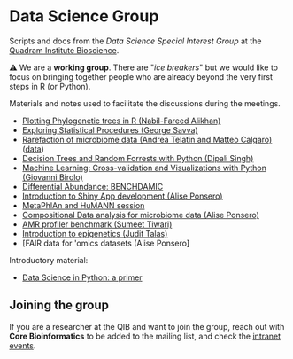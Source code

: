 # Data Science Group

Scripts and docs from the *Data Science Special Interest Group* at the 
[Quadram Institute Bioscience](https://www.quadram.ac.uk).

:warning: We are a **working group**. There are "*ice breakers*" but we would like to focus on
bringing together people who are already beyond the very first steps in R (or Python).

Materials and notes used to facilitate the discussions during the meetings.

* [Plotting Phylogenetic trees in R (Nabil-Fareed Alikhan)](1_phylogenetic_trees/data_science_1_makingtrees.ipynb)
* [Exploring Statistical Procedures (George Savva)](https://github.com/georgemsavva/DataScienceGroup#readme)
* [Rarefaction of microbiome data (Andrea Telatin and Matteo Calgaro)](https://mcalgaro93.github.io/randomtopics/rarefaction-practice-in-microbiome-data-analysis.html) ([data](2_rarefaction/README.md))
* [Decision Trees and Random Forrests with Python (Dipali Singh)](https://drive.google.com/drive/folders/1UY6pvTyzaAuNIgJfXMwIWCEBryKdcVdb)
* [Machine Learning: Cross-validation and Visualizations with Python (Giovanni Birolo)](4_machine_learning/README.md)
* [Differential Abundance: BENCHDAMIC](5_benchdamic/README.md)
* [Introduction to Shiny App development (Alise Ponsero)](6_Intro_ShinyApps/README.md)
* [MetaPhlAn and HuMANN session](https://github.com/quadram-institute-bioscience/biobackery-2024)
* [Compositional Data analysis for microbiome data (Alise Ponsero)](8_CoDa/README.md)
* [AMR profiler benchmark (Sumeet Tiwari)](9_AMR-benchmarking/README.md)
* [Introduction to epigenetics (Judit Talas)](10_DNA_methylation/README.md)
* [FAIR data for 'omics datasets (Alise Ponsero]

Introductory material:
* [Data Science in Python: a primer](python/README.md) 

## Joining the group

If you are a researcher at the QIB and want to join the group, 
reach out with **Core Bioinformatics** to be added to the mailing list,
and check the [intranet events](https://intranet.nbi.ac.uk/infoserv/cgi-bin/calendar/default.asp?ETGID=&Keyword=%22data%20science%22&Month=&DaysAdded=&_=1689756393711).

